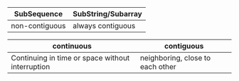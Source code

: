 |SubSequence|SubString/Subarray|
|---|---|
|non-contiguous|always contiguous|

|continuous|contiguous|
|---|---|
|Continuing in time or space without interruption|neighboring, close to each other|

